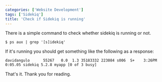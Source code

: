 ```yaml
---
categories: ['Website Development']
tags: ['Sidekiq']
title: 'Check if Sidekiq is running'
---
```

There is a simple command to check whether sidekiq is running or not.

```console
$ ps aux | grep '[s]idekiq'
```

If it's running you should get something like the following as a response:
```text
davidangulo      55267   0.0  1.3 35183332 223084 s006  S+    3:26PM   0:05.05 sidekiq 5.2.8 myapp [0 of 3 busy]
```

That's it. Thank you for reading.
